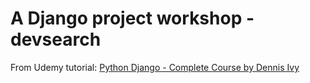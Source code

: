 # A Django project workshop - devsearch
From Udemy tutorial: [Python Django - Complete Course by Dennis Ivy](https://www.udemy.com/course/python-django-2021-complete-course/)
